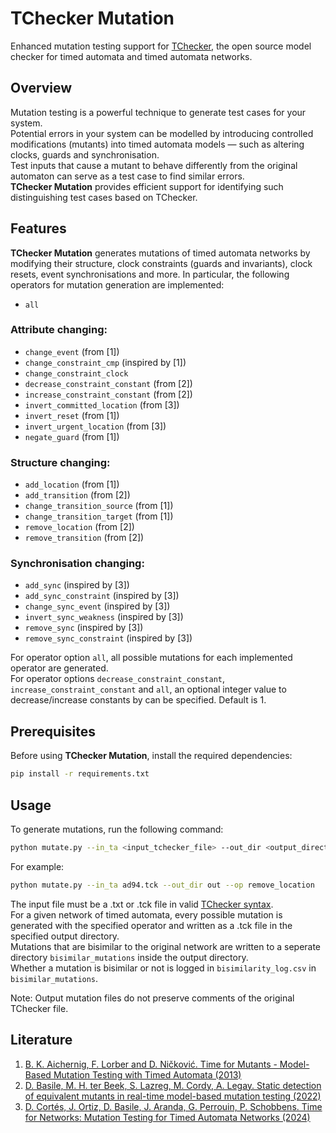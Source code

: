 # TChecker Mutation

Enhanced mutation testing support for [TChecker](https://github.com/Echtzeitsysteme/tchecker/), the open source model checker for timed automata and timed automata networks.

## Overview

Mutation testing is a powerful technique to generate test cases for your system.  
Potential errors in your system can be modelled by introducing controlled modifications (mutants) into timed automata models — such as altering clocks, guards and synchronisation.  
Test inputs that cause a mutant to behave differently from the original automaton can serve as a test case to find similar errors.  
**TChecker Mutation** provides efficient support for identifying such distinguishing test cases based on TChecker.

## Features

**TChecker Mutation** generates mutations of timed automata networks by modifying their structure, clock constraints (guards and invariants), clock resets, event synchronisations and more.
In particular, the following operators for mutation generation are implemented:

- `all`

### Attribute changing:

- `change_event` (from [1])
- `change_constraint_cmp` (inspired by [1])
- `change_constraint_clock`
- `decrease_constraint_constant` (from [2])
- `increase_constraint_constant` (from [2])
- `invert_committed_location` (from [3])
- `invert_reset` (from [1])
- `invert_urgent_location` (from [3])
- `negate_guard` (from [1])

### Structure changing:

- `add_location` (from [1])
- `add_transition` (from [2])
- `change_transition_source` (from [1])
- `change_transition_target` (from [1])
- `remove_location` (from [2])
- `remove_transition` (from [2])

### Synchronisation changing:

- `add_sync` (inspired by [3])
- `add_sync_constraint` (inspired by [3])
- `change_sync_event` (inspired by [3])
- `invert_sync_weakness` (inspired by [3])
- `remove_sync` (inspired by [3])
- `remove_sync_constraint` (inspired by [3])

For operator option `all`, all possible mutations for each implemented operator are generated.  
For operator options `decrease_constraint_constant`, `increase_constraint_constant` and `all`, an optional integer value to decrease/increase constants by can be specified. 
Default is 1.

## Prerequisites

Before using **TChecker Mutation**, install the required dependencies:

```bash
pip install -r requirements.txt 
```

## Usage

To generate mutations, run the following command:

```bash
python mutate.py --in_ta <input_tchecker_file> --out_dir <output_directory> --op <operator> [--val <int>]
```

For example:
```bash
python mutate.py --in_ta ad94.tck --out_dir out --op remove_location
```

The input file must be a .txt or .tck file in valid [TChecker syntax](https://github.com/ticktac-project/tchecker/wiki/TChecker-file-format).  
For a given network of timed automata, every possible mutation is generated with the specified operator and written as a .tck file in the specified output directory.  
Mutations that are bisimilar to the original network are written to a seperate directory `bisimilar_mutations` inside the output directory.  
Whether a mutation is bisimilar or not is logged in `bisimilarity_log.csv` in `bisimilar_mutations`.

Note: Output mutation files do not preserve comments of the original TChecker file.

## Literature

1. [B. K. Aichernig, F. Lorber and D. Ničković. Time for Mutants - Model-Based Mutation Testing with Timed Automata (2013)](http://www.ist.tugraz.at/aichernig/publications/papers/tap13-time.pdf)
2. [D. Basile, M. H. ter Beek, S. Lazreg, M. Cordy, A. Legay. Static detection of equivalent mutants in real-time model-based mutation testing (2022)](https://link.springer.com/article/10.1007/s10664-022-10149-y)
3. [D. Cortés, J. Ortiz, D. Basile, J. Aranda, G. Perrouin, P. Schobbens. Time for Networks: Mutation Testing for Timed Automata Networks (2024)](https://ieeexplore.ieee.org/document/10555774)